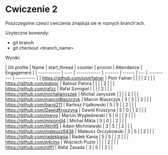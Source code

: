 # Cwiczenie 2

Poszczegolne czesci cwiczenia znajduja sie w roznych branch'ach.

Uzyteczne komendy:
 - git branch
 - git checkout <branch_name>
 
 Wyniki:

| Git profile 						| Name 					| start_thread | counter | procon | Attendance | Engagement |
| ----------- 						| ---- 					| ------------ | ------- | ------ | --- | ---------- | ---------- |
| https://github.com/piotrfatner 	| Piotr Fatner 			|   |   |   | 2 |   |
| https://github.com/patoor 		| Batosz Patora  		|   |   |   | 2 |   |
| https://github.com/rafzz  		| Rafal Szmigiel 		|   |   |   | 2 |   |
| https://github.com/michaljanyszek | Michal Janyszek 		|   |   |   | 2 |   |
| https://github.com/marcinBlaszczyk | Marcin Blaszczyk 	| 3 | 3 |   | 2 |   |
| https://github.com/barni211 		| Bartosz Fijalkowski 	| 5 | 5 |   | 2 |   |
| https://github.com/DawidKruszyna 	| Dawid Kruszyna 		| 5 | 0 |   | 2 |   | 
| https://github.com/mwyg 			| Marcin Wygledowski 	| 5 | 0 |   | 2 |   |
| https://github.com/misiom94 		| Michal Mikla			| 0 | 0 |   | 2 |   |
| https://github.com/Atin95 		| Adam Michniewski 		| 3 | 5 |   | 2 |   |
| https://github.com/mateusz9438 	| Mateusz Orczykowski 	| 3 | 5 |   | 2 |   |
| https://github.com/radekkania 	| Radek Kania 			| 5 | 5 |   | 2 |   |
| https://github.com/p4cino			| Wojciech Puzio		|   |   |   | 2 |   |
| https://github.com/riiff1			| Rafal Zasada			| 3 | 5 |   | 2 |   |
